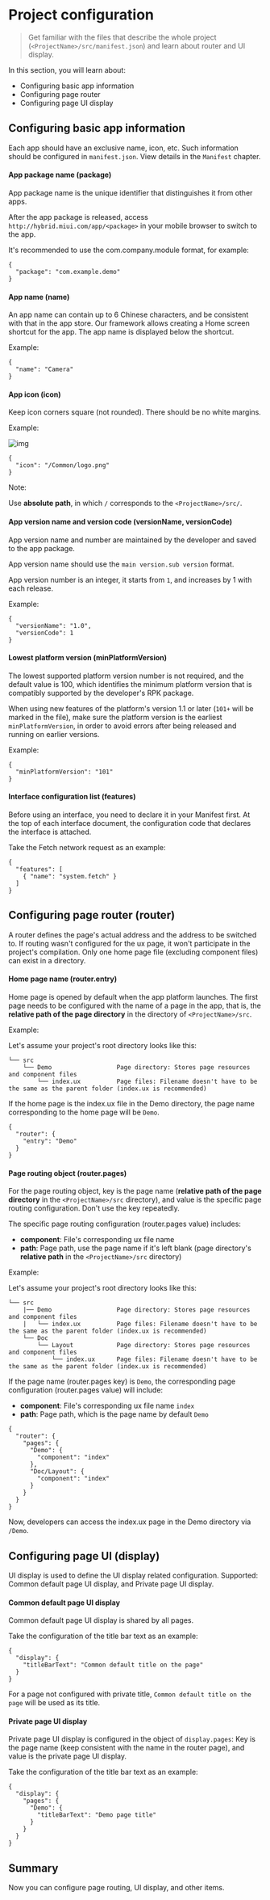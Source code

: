 # Project configuration

> Get familiar with the files that describe the whole project (`<ProjectName>/src/manifest.json`) and learn about router and UI display.

In this section, you will learn about:

- Configuring basic app information
- Configuring page router
- Configuring page UI display

## Configuring basic app information

Each app should have an exclusive name, icon, etc. Such information should be configured in `manifest.json`. View details in the `Manifest` chapter.

#### App package name (package)

App package name is the unique identifier that distinguishes it from other apps.

After the app package is released, access `http://hybrid.miui.com/app/<package>` in your mobile browser to switch to the app.

It's recommended to use the com.company.module format, for example:

```
{
  "package": "com.example.demo"
}
```

#### App name (name)

An app name can contain up to 6 Chinese characters, and be consistent with that in the app store. Our framework allows creating a Home screen shortcut for the app. The app name is displayed below the shortcut.

Example:

```
{
  "name": "Camera"
}
```

#### App icon (icon)

Keep icon corners square (not rounded). There should be no white margins.

Example:

![img](logo.png)

```
{
  "icon": "/Common/logo.png"
}
```

Note:

Use **absolute path**, in which `/` corresponds to the `<ProjectName>/src/`.

#### App version name and version code (versionName, versionCode)

App version name and number are maintained by the developer and saved to the app package.

App version name should use the `main version.sub version` format.

App version number is an integer, it starts from `1`, and increases by 1 with each release.

Example:

```
{
  "versionName": "1.0",
  "versionCode": 1
}
```

#### Lowest platform version (minPlatformVersion)

The lowest supported platform version number is not required, and the default value is 100, which identifies the minimum platform version that is compatibly supported by the developer's RPK package.

When using new features of the platform's version 1.1 or later (`101+` will be marked in the file), make sure the platform version is the earliest `minPlatformVersion`, in order to avoid errors after being released and running on earlier versions.

Example:

```
{
  "minPlatformVersion": "101"
}
```

#### Interface configuration list (features)

Before using an interface, you need to declare it in your Manifest first. At the top of each interface document, the configuration code that declares the interface is attached.

Take the Fetch network request as an example:

```
{
  "features": [
    { "name": "system.fetch" }
  ]
}
```

## Configuring page router (router)

A router defines the page's actual address and the address to be switched to. If routing wasn't configured for the ux page, it won't participate in the project's compilation. Only one home page file (excluding component files) can exist in a directory.

#### Home page name (router.entry)

Home page is opened by default when the app platform launches. The first page needs to be configured with the name of a page in the app, that is, the **relative path of the page directory** in the directory of `<ProjectName>/src`.

Example:

Let's assume your project's root directory looks like this:

```
└── src
    └── Demo                  Page directory: Stores page resources and component files
        └── index.ux          Page files: Filename doesn't have to be the same as the parent folder (index.ux is recommended)
```

If the home page is the index.ux file in the Demo directory, the page name corresponding to the home page will be `Demo`.

```
{
  "router": {
    "entry": "Demo"
  }
}
```

#### Page routing object (router.pages)

For the page routing object, key is the page name (**relative path of the page directory** in the `<ProjectName>/src` directory), and value is the specific page routing configuration. Don't use the key repeatedly.

The specific page routing configuration (router.pages value) includes:

- **component**: File's corresponding ux file name
- **path**: Page path, use the page name if it's left blank (page directory's **relative path** in the `<ProjectName>/src` directory)

Example:

Let's assume your project's root directory looks like this:

```
└── src
    |── Demo                  Page directory: Stores page resources and component files
    |   └── index.ux          Page files: Filename doesn't have to be the same as the parent folder (index.ux is recommended)
    └── Doc
        └── Layout            Page directory: Stores page resources and component files
            └── index.ux      Page files: Filename doesn't have to be the same as the parent folder (index.ux is recommended)
```

If the page name (router.pages key) is `Demo`, the corresponding page configuration (router.pages value) will include:

- **component**: File's corresponding ux file name `index`
- **path**: Page path, which is the page name by default `Demo`

```
{
  "router": {
    "pages": {
      "Demo": {
        "component": "index"
      },
      "Doc/Layout": {
        "component": "index"
      }
    }
  }
}
```

Now, developers can access the index.ux page in the Demo directory via `/Demo`.

## Configuring page UI (display)

UI display is used to define the UI display related configuration. Supported: Common default page UI display, and Private page UI display.

#### Common default page UI display

Common default page UI display is shared by all pages.

Take the configuration of the title bar text as an example:

```
{
  "display": {
    "titleBarText": "Common default title on the page"
  }
}
```

For a page not configured with private title, `Common default title on the page` will be used as its title.

#### Private page UI display

Private page UI display is configured in the object of `display.pages`: Key is the page name (keep consistent with the name in the router page), and value is the private page UI display.

Take the configuration of the title bar text as an example:

```
{
  "display": {
    "pages": {
      "Demo": {
        "titleBarText": "Demo page title"
      }
    }
  }
}
```

## Summary

Now you can configure page routing, UI display, and other items.